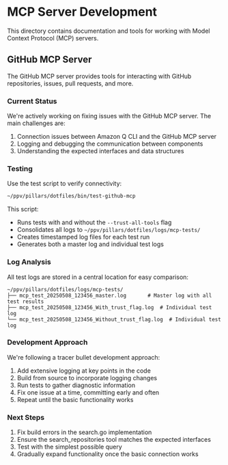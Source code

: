 # MCP Server Development

This directory contains documentation and tools for working with Model Context Protocol (MCP) servers.

## GitHub MCP Server

The GitHub MCP server provides tools for interacting with GitHub repositories, issues, pull requests, and more.

### Current Status

We're actively working on fixing issues with the GitHub MCP server. The main challenges are:

1. Connection issues between Amazon Q CLI and the GitHub MCP server
2. Logging and debugging the communication between components
3. Understanding the expected interfaces and data structures

### Testing

Use the test script to verify connectivity:

```bash
~/ppv/pillars/dotfiles/bin/test-github-mcp
```

This script:
- Runs tests with and without the `--trust-all-tools` flag
- Consolidates all logs to `~/ppv/pillars/dotfiles/logs/mcp-tests/`
- Creates timestamped log files for each test run
- Generates both a master log and individual test logs

### Log Analysis

All test logs are stored in a central location for easy comparison:

```
~/ppv/pillars/dotfiles/logs/mcp-tests/
├── mcp_test_20250508_123456_master.log       # Master log with all test results
├── mcp_test_20250508_123456_With_trust_flag.log  # Individual test log
└── mcp_test_20250508_123456_Without_trust_flag.log  # Individual test log
```

### Development Approach

We're following a tracer bullet development approach:

1. Add extensive logging at key points in the code
2. Build from source to incorporate logging changes
3. Run tests to gather diagnostic information
4. Fix one issue at a time, committing early and often
5. Repeat until the basic functionality works

### Next Steps

1. Fix build errors in the search.go implementation
2. Ensure the search_repositories tool matches the expected interfaces
3. Test with the simplest possible query
4. Gradually expand functionality once the basic connection works
